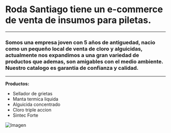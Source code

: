 # Roda Santiago tiene un e-commerce de venta de insumos para piletas.
--- 
### Somos una empresa joven con 5 años de antiguedad, nacio como un pequeño local de venta de cloro y alguicidas, actualmente  nos expandimos a una gran variedad de productos que ademas, son amigables con el medio ambiente. Nuestro catalogo es garantia de confianza y calidad. ###
---
**Productos:**

* Sellador de grietas
* Manta termica liquida
* Alguicida concentrado
* Cloro triple accion
* Sintec Forte 

![Imagen](".\Users\santiago\Desktop\Trabajo-Practico.1\logotipo.png")
